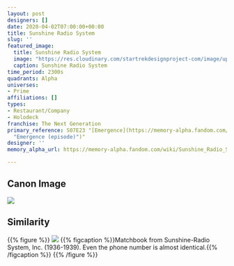 ```yaml
---
layout: post
designers: []
date: 2020-04-02T07:00:00+00:00
title: Sunshine Radio System
slug: ''
featured_image:
  title: Sunshine Radio System
  image: "https://res.cloudinary.com/startrekdesignproject-com/image/upload/v1585863146/SunshineRadioSystem.png"
  caption: Sunshine Radio System
time_period: 2300s
quadrants: Alpha
universes:
- Prime
affiliations: []
types:
- Restaurant/Company
- Holodeck
franchise: The Next Generation
primary_reference: S07E23 "[Emergence](https://memory-alpha.fandom.com/wiki/Emergence_(episode)
  "Emergence (episode)")"
designer: ''
memory_alpha_url: https://memory-alpha.fandom.com/wiki/Sunshine_Radio_System

---
```

## Canon Image

![](https://res.cloudinary.com/startrekdesignproject-com/image/upload/v1585863145/TNG7x23_SunshineRadioSystem1.jpg)

## Similarity

{{% figure %}}
![](https://res.cloudinary.com/startrekdesignproject-com/image/upload/v1585863145/7f6e39ddb01cfea1547b3444bc4a62c2.jpg) {{% figcaption %}}Matchbook from Sunshine-Radio System, Inc. (1936-1939). Even the phone number is almost identical.{{% /figcaption %}} {{% /figure %}}